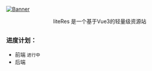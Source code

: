 [![Banner](https://img.openbit.cc/liteResLogo.png)](https://github.com/Dr0ii/liteRes)

<p align="center">liteRes 是一个基于Vue3的轻量级资源站</p>

## 
### 进度计划：
- 前端 ```进行中```
- 后端
